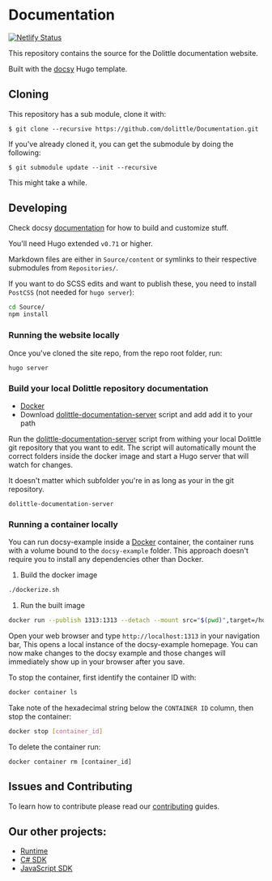 # Documentation
[![Netlify Status](https://api.netlify.com/api/v1/badges/dbad4963-107d-451b-bd0a-5ffcf63c65e5/deploy-status)](https://app.netlify.com/sites/dolittle-io/deploys)

This repository contains the source for the Dolittle documentation website.

Built with the [docsy](https://github.com/google/docsy) Hugo template.

## Cloning
This repository has a sub module, clone it with:
```shell
$ git clone --recursive https://github.com/dolittle/Documentation.git
```

If you've already cloned it, you can get the submodule by doing the following:
```shell
$ git submodule update --init --recursive
```

This might take a while.

## Developing
Check docsy [documentation](https://www.docsy.dev/docs/) for how to build and customize stuff.

You'll need Hugo extended `v0.71` or higher.

Markdown files are either in  `Source/content` or symlinks to their respective submodules from `Repositories/`.

If you want to do SCSS edits and want to publish these, you need to install `PostCSS` (not needed for `hugo server`):

```bash
cd Source/
npm install
```

### Running the website locally

Once you've cloned the site repo, from the repo root folder, run:

```
hugo server
```

### Build your local Dolittle repository documentation
* [Docker](https://www.docker.com/get-started)
* Download [dolittle-documentation-server](https://github.com/dolittle/Development/blob/master/Source/Documentation/dolittle-documentation-server) script and add add it to your path

Run the [dolittle-documentation-server](https://github.com/dolittle/Development/blob/master/Source/Documentation/dolittle-documentation-server) script from withing your local Dolittle git repository that you want to edit. The script will automatically mount the correct folders inside the docker image and start a Hugo server that will watch for changes.

It doesn't matter which subfolder you're in as long as your in the git repository.
```
dolittle-documentation-server
```



### Running a container locally

You can run docsy-example inside a [Docker](https://docs.docker.com/)
container, the container runs with a volume bound to the `docsy-example`
folder. This approach doesn't require you to install any dependencies other
than Docker.

1. Build the docker image 

```bash
./dockerize.sh
```

1. Run the built image

```bash
docker run --publish 1313:1313 --detach --mount src="$(pwd)",target=/home/docsy/app,type=bind dolittle/documentation:latest
```

Open your web browser and type `http://localhost:1313` in your navigation bar,
This opens a local instance of the docsy-example homepage. You can now make
changes to the docsy example and those changes will immediately show up in your
browser after you save.

To stop the container, first identify the container ID with:

```bash
docker container ls
```

Take note of the hexadecimal string below the `CONTAINER ID` column, then stop
the container:

```bash
docker stop [container_id]
```

To delete the container run:

```
docker container rm [container_id]
```

## Issues and Contributing
To learn how to contribute please read our [contributing](https://dolittle.io/contributing/) guides.

## Our other projects:
 - [Runtime](https://github.com/dolittle/Runtime)
 - [C# SDK](https://github.com/dolittle/DotNet.SDK)
 - [JavaScript SDK](https://github.com/dolittle/JavaScript.SDK)
